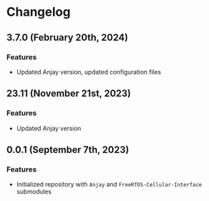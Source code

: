 # Changelog

## 3.7.0 (February 20th, 2024)

### Features
 - Updated Anjay version, updated configuration files

## 23.11 (November 21st, 2023)

### Features
 - Updated Anjay version

## 0.0.1 (September 7th, 2023)

### Features
 - Initialized repository with `Anjay` and `FreeRTOS-Cellular-Interface` submodules
 
